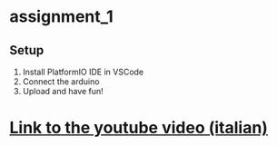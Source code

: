 # assignment_1
## Setup
1. Install PlatformIO IDE in VSCode
2. Connect the arduino
3. Upload and have fun!

# [Link to the youtube video (italian)](https://www.youtube.com/watch?v=wqvdZkme41E)
